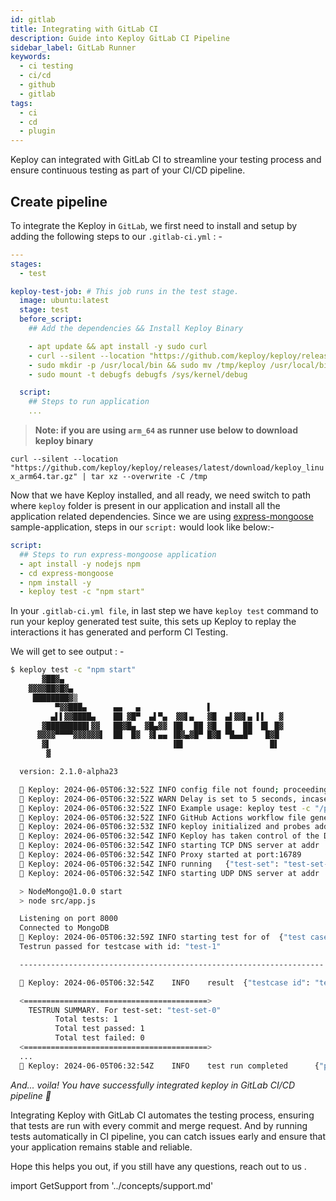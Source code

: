 ```yaml
---
id: gitlab
title: Integrating with GitLab CI
description: Guide into Keploy GitLab CI Pipeline
sidebar_label: GitLab Runner
keywords:
  - ci testing
  - ci/cd
  - github
  - gitlab
tags:
  - ci
  - cd
  - plugin
---
```


Keploy can integrated with GitLab CI to streamline your testing process and ensure continuous testing as part of your CI/CD pipeline.

## Create pipeline

To integrate the Keploy in `GitLab`, we first need to install and setup by adding the following steps to our `.gitlab-ci.yml` : -

```yaml
---
stages:
  - test

keploy-test-job: # This job runs in the test stage.
  image: ubuntu:latest
  stage: test
  before_script:
    ## Add the dependencies && Install Keploy Binary

    - apt update && apt install -y sudo curl
    - curl --silent --location "https://github.com/keploy/keploy/releases/latest/download/keploy_linux_amd64.tar.gz" | tar xz --overwrite -C /tmp
    - sudo mkdir -p /usr/local/bin && sudo mv /tmp/keploy /usr/local/bin/keploy
    - sudo mount -t debugfs debugfs /sys/kernel/debug

  script:
    ## Steps to run application
    ...
```

> **Note: if you are using `arm_64` as runner use below to download keploy binary**

`curl --silent --location "https://github.com/keploy/keploy/releases/latest/download/keploy_linux_arm64.tar.gz" | tar xz --overwrite -C /tmp`

Now that we have Keploy installed, and all ready, we need switch to path where `keploy` folder is present in our application and install all the application related dependencies. Since we are using [express-mongoose](https://github.com/keploy/samples-typescript/tree/main/express-mongoose) sample-application, steps in our `script:` would look like below:-

```yaml
script:
  ## Steps to run express-mongoose application
  - apt install -y nodejs npm
  - cd express-mongoose
  - npm install -y
  - keploy test -c "npm start"
```

In your `.gitlab-ci.yml file`, in last step we have `keploy test` command to run your keploy generated test suite, this sets up Keploy to replay the interactions it has generated and perform CI Testing.

We will get to see output : -

```sh
$ keploy test -c "npm start"
       ▓██▓▄
    ▓▓▓▓██▓█▓▄
     ████████▓▒
          ▀▓▓███▄      ▄▄   ▄               ▌
         ▄▌▌▓▓████▄    ██ ▓█▀  ▄▌▀▄  ▓▓▌▄   ▓█  ▄▌▓▓▌▄ ▌▌   ▓
       ▓█████████▌▓▓   ██▓█▄  ▓█▄▓▓ ▐█▌  ██ ▓█  █▌  ██  █▌ █▓
      ▓▓▓▓▀▀▀▀▓▓▓▓▓▓▌  ██  █▓  ▓▌▄▄ ▐█▓▄▓█▀ █▓█ ▀█▄▄█▀   █▓█
       ▓▌                           ▐█▌                   █▌
        ▓

  version: 2.1.0-alpha23

  🐰 Keploy: 2024-06-05T06:32:52Z INFO config file not found; proceeding with flags only
  🐰 Keploy: 2024-06-05T06:32:52Z WARN Delay is set to 5 seconds, incase your app takes more time to start use --delay to set custom delay
  🐰 Keploy: 2024-06-05T06:32:52Z INFO Example usage: keploy test -c "/path/to/user/app" --delay 6
  🐰 Keploy: 2024-06-05T06:32:52Z INFO GitHub Actions workflow file generated successfully	{"path": "/githubactions/keploy.yml"}
  🐰 Keploy: 2024-06-05T06:32:53Z INFO keploy initialized and probes added to the kernel.
  🐰 Keploy: 2024-06-05T06:32:54Z INFO Keploy has taken control of the DNS resolution mechanism, your application may misbehave if you have provided wrong domain name in your application code.
  🐰 Keploy: 2024-06-05T06:32:54Z INFO starting TCP DNS server at addr :26789
  🐰 Keploy: 2024-06-05T06:32:54Z INFO Proxy started at port:16789
  🐰 Keploy: 2024-06-05T06:32:54Z INFO running	{"test-set": "test-set-0"}
  🐰 Keploy: 2024-06-05T06:32:54Z INFO starting UDP DNS server at addr :26789

  > NodeMongo@1.0.0 start
  > node src/app.js

  Listening on port 8000
  Connected to MongoDB
  🐰 Keploy: 2024-06-05T06:32:59Z INFO starting test for of	{"test case": "test-1", "test set": "test-set-0"}
  Testrun passed for testcase with id: "test-1"

  --------------------------------------------------------------------

  🐰 Keploy: 2024-06-05T06:32:54Z    INFO    result  {"testcase id": "test-1", "testset id": "test-set-0", "passed": "true"}

  <=========================================>
    TESTRUN SUMMARY. For test-set: "test-set-0"
          Total tests: 1
          Total test passed: 1
          Total test failed: 0
  <=========================================>
  ...
  🐰 Keploy: 2024-06-05T06:32:54Z    INFO    test run completed      {"passed overall": true}
```

_And... voila! You have successfully integrated keploy in GitLab CI/CD pipeline 🌟_

Integrating Keploy with GitLab CI automates the testing process, ensuring that tests are run with every commit and merge request. And by running tests automatically in CI pipeline, you can catch issues early and ensure that your application remains stable and reliable.

Hope this helps you out, if you still have any questions, reach out to us .

import GetSupport from '../concepts/support.md'

<GetSupport/>
